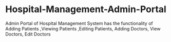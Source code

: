 # Hospital-Management-Admin-Portal
Admin Portal of Hospital Management System has the functionality of Adding Patients ,Viewing Patients ,Editing Patients, Adding Doctors, View Doctors, Edit Doctors
